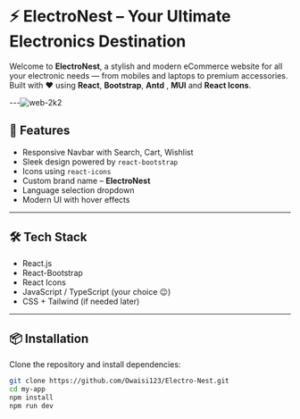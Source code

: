 # ⚡ ElectroNest – Your Ultimate Electronics Destination

Welcome to **ElectroNest**, a stylish and modern eCommerce website for all your electronic needs — from mobiles and laptops to premium accessories. Built with ❤️ using **React**, **Bootstrap**, **Antd** , **MUI** and **React Icons**.

---![web-2k2](https://github.com/user-attachments/assets/b667e11f-427f-4bc2-86f0-858e7f2c5635)


## 🚀 Features

- Responsive Navbar with Search, Cart, Wishlist
- Sleek design powered by `react-bootstrap`
- Icons using `react-icons`
- Custom brand name – **ElectroNest**
- Language selection dropdown
- Modern UI with hover effects

---

## 🛠 Tech Stack

- React.js
- React-Bootstrap
- React Icons
- JavaScript / TypeScript (your choice 😉)
- CSS + Tailwind (if needed later)

---

## 📦 Installation

Clone the repository and install dependencies:

```bash
git clone https://github.com/Owaisi123/Electro-Nest.git
cd my-app
npm install
npm run dev
